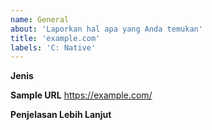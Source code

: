 ```yaml
---
name: General
about: 'Laporkan hal apa yang Anda temukan'
title: 'example.com'
labels: 'C: Native'
---
```


**Jenis**
<!--
- Iklan
- Pop-up
- Anti-Adblock
- Tidak bisa klik kanan atau copy teks
- Terdapat safelink
-->

**Sample URL**
https://example.com/

**Penjelasan Lebih Lanjut**
<!--
- Mohon berikan penjelasan sedetail mungkin, dan jika memungkinkan berikan screenshot.
- Terkadang hal yang Anda laporkan muncul ketika [...]. Mohon jelaskan hal yang memicunya. Agar lebih mempermudah, berikan detail tentang ad blocker dan filter yang digunakan.
-->

